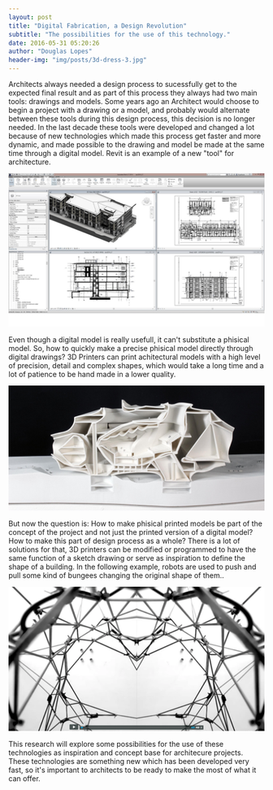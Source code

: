 ```yaml
---
layout: post
title: "Digital Fabrication, a Design Revolution"
subtitle: "The possibilities for the use of this technology."
date: 2016-05-31 05:20:26
author: "Douglas Lopes"
header-img: "img/posts/3d-dress-3.jpg"
---
```


  Architects always needed a design process to sucessfully get to the expected final result and as part of this process they always 
  had two main tools: drawings and models. Some years ago an Architect would choose to begin a project with a drawing or a model,
  and probably would alternate between these tools during this design process, this decision is no longer needed.
  In the last decade these tools were developed and changed a lot because of new technologies which made this process get faster and more dynamic, and made possible to the drawing and model be made at the same time through a digital model. Revit is an example of a new "tool" for architecture.
  
  ![Screenshot](../img/posts/Screenshot.jpg)
  
  Even though a digital model is really usefull, it can't substitute a phisical model. So, how to quickly make a precise phisical model directly through digital drawings? 3D Printers can print achitectural models with a high level of precision, detail and complex shapes, which would take a long time and a lot of patience to be hand made in a lower quality.

 ![Manori](/img/posts/Manori.jpg)

  But now the question is: How to make phisical printed models be part of the concept of the project and not just the printed version
  of a digital model? How to make this part of design process as a whole? There is a lot of solutions for that, 3D printers can be modified
  or programmed to have the same function of a sketch drawing or serve as inspiration to define the shape of a building. 
  In the following example, robots are used to push and pull some kind of bungees changing the original shape of them..
  
 [![apro](/img/posts/apro.png)](https://vimeo.com/46052125 "‘Real-Time’ – Approxymotion - Click to Watch!")
  
  This research will explore some possibilities for the use of these technologies as inspiration and concept base for architecure projects.
  These technologies are something new which has been developed very fast, so it's important to architects to be ready to make the most of
  what it can offer.
